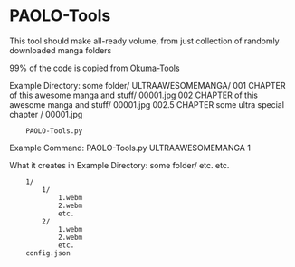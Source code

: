# PAOLO-Tools
This tool should make all-ready volume, from just collection of randomly downloaded manga folders

99% of the code is copied from [Okuma-Tools](https://github.com/DrMint/Okuma-Tools)

Example Directory:
	some folder/
		ULTRAAWESOMEMANGA/
			001 CHAPTER of this awesome manga and stuff/
				00001.jpg
			002 CHAPTER of this awesome manga and stuff/
				00001.jpg
			002.5 CHAPTER some ultra special chapter /
				00001.jpg
				
		PAOLO-Tools.py
		
Example Command:
	PAOLO-Tools.py ULTRAAWESOMEMANGA 1
	
What it creates in Example Directory:
	some folder/
		etc.
		etc.
		
		1/
			1/
				1.webm
				2.webm
				etc.
			2/
				1.webm
				2.webm
				etc.
		config.json
		
			